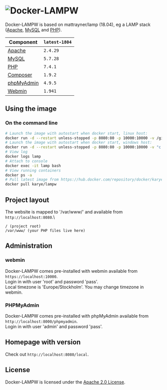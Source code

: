# ![Docker-LAMPW][logo]
Docker-LAMPW is based on mattrayner/lamp (18.04), eg a LAMP stack ([Apache][apache], [MySQL][mysql] and [PHP][php]).

Component | `latest-1804`
---|---
[Apache][apache] |`2.4.29`
[MySQL][mysql] |`5.7.28`
[PHP][php] | `7.4.1`
[Composer][composer] | `1.9.2`
[phpMyAdmin][phpmyadmin] | `4.9.5`
[Webmin][webmin] | `1.941`

## Using the image
### On the command line
```bash
# Launch the image with autostart when docker start, linux host:
docker run -d --restart unless-stopped -p 8080:80 -p 10000:10000 -v /github/root:/var/www -v /github/root/mysql:/var/lib/mysql --name lamp karye/lampw
# Launch the image with autostart when docker start, windows host:
docker run -d --restart unless-stopped -p 8080:80 -p 10000:10000 -v "c:\github\root":/var/www -v "c:\github\mysql":/var/lib/mysql --name lamp karye/lampw
# View log
docker logs lamp
# Attach to console
docker exec -it lamp bash
# View running containers
docker ps -a
# Pull latest image from https://hub.docker.com/repository/docker/karye/lampw
docker pull karye/lampw
```

## Project layout
The website is mapped to '/var/www/' and available from `http://localhost:8080`.\
```
/ (project root)
/var/www/ (your PHP files live here)
```

## Administration
### webmin
Docker-LAMPW comes pre-installed with webmin available from `https://localhost:10000`.\
Login in with user 'root' and password 'pass'.\
Local timezone is 'Europe/Stockholm'. You may change timezone in webmin.

### PHPMyAdmin
Docker-LAMPW comes pre-installed with phpMyAdmin available from `http://localhost:8000/phpmyadmin`.\
Login in with user 'admin' and password 'pass'.

## Homepage with version
Check out `http://localhost:8080/local`.

## License
Docker-LAMPW is licensed under the [Apache 2.0 License][info-license].

[logo]: https://cdn.rawgit.com/mattrayner/docker-lamp/831976c022782e592b7e2758464b2a9efe3da042/docs/logo.svg

[apache]: http://www.apache.org/
[mysql]: https://www.mysql.com/
[php]: http://php.net/
[composer]: https://getcomposer.org/
[phpmyadmin]: https://www.phpmyadmin.net/
[Webmin]: http://www.webmin.com/

[end-of-life]: http://php.net/supported-versions.php

[info-docker-hub]: https://hub.docker.com/r/mattrayner/lamp
[info-license]: LICENSE
